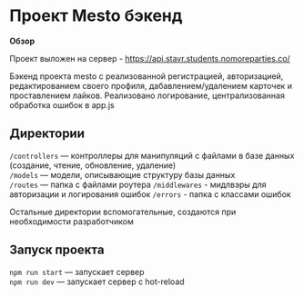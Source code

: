 # Проект Mesto бэкенд

**Обзор**

Проект выложен на сервер - https://api.stavr.students.nomoreparties.co/

Бэкенд проекта mesto с реализованной регистрацией, авторизацией, редактированием своего профиля, дабавлением/удалением карточек и проставлением лайков.
Реализовано логирование, централизованная обработка ошибок в app.js

## Директории

`/controllers` — контроллеры для манипуляций с файлами в базе данных (создание, чтение, обновление, удаление)  
`/models` — модели, описывающие структуру базы данных  
`/routes` — папка с файлами роутера
`/middlewares` - мидлвэры для авторизации и логирования ошибок
`/errors` - папка с классами ошибок
  
Остальные директории вспомогательные, создаются при необходимости разработчиком

## Запуск проекта

`npm run start` — запускает сервер   
`npm run dev` — запускает сервер с hot-reload
